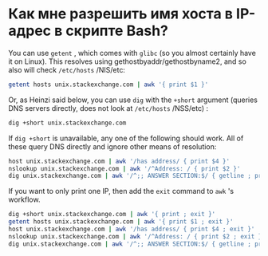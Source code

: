 # Как мне разрешить имя хоста в IP-адрес в скрипте Bash?

You can use `getent` , which comes with `glibc` (so you almost certainly have it on Linux). This resolves using gethostbyaddr/gethostbyname2, and so also will check `/etc/hosts` /NIS/etc:

```bash
getent hosts unix.stackexchange.com | awk '{ print $1 }'

```

Or, as Heinzi said below, you can use `dig` with the `+short` argument (queries DNS servers directly, does not look at `/etc/hosts` /NSS/etc) :

```bash
dig +short unix.stackexchange.com

```

If `dig +short` is unavailable, any one of the following should work. All of these query DNS directly and ignore other means of resolution:

```bash
host unix.stackexchange.com | awk '/has address/ { print $4 }'
nslookup unix.stackexchange.com | awk '/^Address: / { print $2 }'
dig unix.stackexchange.com | awk '/^;; ANSWER SECTION:$/ { getline ; print $5 }'

```

If you want to only print one IP, then add the `exit` command to `awk` 's workflow.

```bash
dig +short unix.stackexchange.com | awk '{ print ; exit }'
getent hosts unix.stackexchange.com | awk '{ print $1 ; exit }'
host unix.stackexchange.com | awk '/has address/ { print $4 ; exit }'
nslookup unix.stackexchange.com | awk '/^Address: / { print $2 ; exit }'
dig unix.stackexchange.com | awk '/^;; ANSWER SECTION:$/ { getline ; print $5 ; exit }'
```